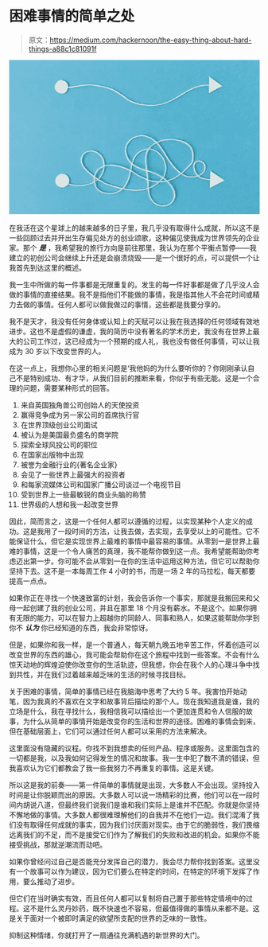 # 困难事情的简单之处

> 原文：<https://medium.com/hackernoon/the-easy-thing-about-hard-things-a88c1c81091f>

![](img/cd24cb5b60315155514789728c0f7022.png)

在我活在这个星球上的越来越多的日子里，我几乎没有取得什么成就，所以这不是一些回顾过去并开出生存偏见处方的创业颂歌，这种偏见使我成为世界领先的企业家。那个 ***是*** ，我希望我的旅行方向是前往那里，我认为在那个平衡点暂停——我建立的初创公司会继续上升还是会崩溃烧毁——是一个很好的点，可以提供一个让我首先到达这里的概述。

我一生中所做的每一件事都是无限重复的。发生的每一件好事都是做了几乎没人会做的事情的直接结果。我不是指他们不能做的事情，我是指其他人不会花时间或精力去做的事情。任何人都可以做我做过的事情，这些都是我要分享的。

我不是天才，我没有任何身体或认知上的天赋可以让我在我选择的任何领域有效地进步。这也不是虚假的谦虚，我的简历中没有著名的学术历史，我没有在世界上最大的公司工作过，这已经成为一个预期的成人礼，我也没有做任何事情，可以让我成为 30 岁以下改变世界的人。

在这一点上，我想你心里的相关问题是‘我他妈的为什么要听你的？你刚刚承认自己不是特别成功、有才华，从我们目前的推断来看，你似乎有些无能。这是一个合理的问题，需要某种形式的回答。

1.  来自英国独角兽公司创始人的天使投资
2.  赢得竞争成为另一家公司的首席执行官
3.  在世界顶级创业公司面试
4.  被认为是美国最负盛名的商学院
5.  探索全球风投公司的职位
6.  在国家出版物中出现
7.  被誉为金融行业的{著名企业家}
8.  会见了一些世界上最强大的投资者
9.  和每家流媒体公司和国家广播公司谈过一个电视节目
10.  受到世界上一些最敏锐的商业头脑的称赞
11.  世界级的人想和我一起改变世界

因此，简而言之，这是一个任何人都可以遵循的过程，以实现某种个人定义的成功。这是我用了一段时间的方法，让我去做，去实现，去享受以上的可能性。它不能保证什么，但它是实现世界上最难的事情中最容易的事情。从零到一是世界上最难的事情，这是一个令人痛苦的真理，我不能帮你做到这一点。我希望能帮助你考虑迈出第一步。你可能不会从零到一在你的生活中运用这种方法，但它可以帮助你坚持下去。这不是一本每周工作 4 小时的书，而是一场 2 年的马拉松，每天都要提高一点点。

如果你正在寻找一个快速致富的计划，我会告诉你一个事实，那就是我搬回来和父母一起创建了我的创业公司，并且在那里 18 个月没有薪水。不是这个。如果你拥有无限的能力，可以在智力上超越你的同龄人、同事和熟人，如果这能帮助你学到你不 ***认为*** 你已经知道的东西，我会非常惊讶。

但是，如果你和我一样，是一个普通人，每天朝九晚五地辛苦工作，怀着创造可以改变世界的东西的雄心，我可能会帮助你在这个旅程中找到一些答案。不会有什么惊天动地的辉煌迫使你改变你的生活轨迹，但我想，你会在我个人的心理斗争中找到共性，并在我们过着越来越乏味的生活的时候寻找目标。

关于困难的事情，简单的事情已经在我脑海中思考了大约 5 年。我害怕开始动笔，因为我真的不喜欢在文字和故事背后描绘的那个人。现在我知道我是谁，我的立场是什么，我在寻找什么，我相信我可以描绘出一个更加连贯和令人信服的故事，为什么从简单的事情开始是改变你的生活和世界的途径。困难的事情会到来，但在基础层面上，它们可以通过任何人都可以采用的方法来解决。

这里面没有隐藏的议程。你找不到我想卖的任何产品、程序或服务。这里面包含的一切都是我，以及我如何记得发生的情况和故事。我一生中犯了数不清的错误，但我喜欢认为它们都教会了我一些我努力不再重复的事情。这是关键。

所以这是我的前奏——第一件简单的事情就是出现，大多数人不会出现。坚持投入时间是让你脱颖而出的原因。大多数人可以说一场精彩的比赛，他们可以在一段时间内胡说八道，但最终我们说我们是谁和我们实际上是谁并不匹配。你就是你坚持不懈地做的事情。大多数人都很难理解他们的自我并不在他们一边。我们混淆了我们没有取得任何成就的事实，因为我们讨厌面对现实。由于它的脆弱性，我们畏缩远离我们的不足，而不是接受它们作为了解我们的失败和改进的机会。如果你不能接受挑战，那就逆潮流而动吧。

如果你曾经问过自己是否能充分发挥自己的潜力，我会尽力帮你找到答案。这里没有一个故事可以作为建议，因为它们要么在特定的时间，在特定的环境下发挥了作用，要么推动了进步。

但它们在当时确实有效，而且任何人都可以复制将自己置于那些特定情境中的过程。这不是什么灵丹妙药，既不快速也不容易，但最值得做的事情从来都不是。这是关于面对一个被即时满足的欲望所支配的世界的乏味的一致性。

抑制这种情绪，你就打开了一扇通往充满机遇的新世界的大门。